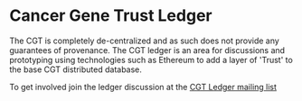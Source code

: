 # Cancer Gene Trust Ledger

The CGT is completely de-centralized and as such does not provide any guarantees of provenance. The CGT ledger
is an area for discussions and prototyping using technologies such as Ethereum to add a layer of 'Trust'
to the base CGT distributed database.

To get involved join the ledger discussion at the [CGT Ledger mailing list](https://groups.google.com/a/genomicsandhealth.org/forum/#!forum/cgt-ledger)

